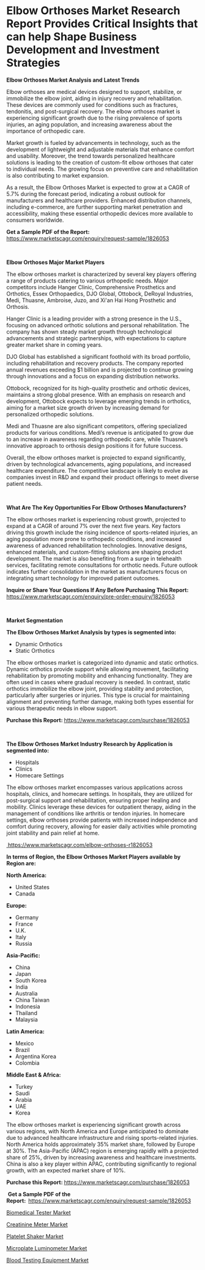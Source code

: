 <p><h1>Elbow Orthoses Market Research Report Provides Critical Insights that can help Shape Business Development and Investment Strategies</h1></p><p><strong>Elbow Orthoses Market Analysis and Latest Trends</strong></p>
<p><p>Elbow orthoses are medical devices designed to support, stabilize, or immobilize the elbow joint, aiding in injury recovery and rehabilitation. These devices are commonly used for conditions such as fractures, tendonitis, and post-surgical recovery. The elbow orthoses market is experiencing significant growth due to the rising prevalence of sports injuries, an aging population, and increasing awareness about the importance of orthopedic care.</p><p>Market growth is fueled by advancements in technology, such as the development of lightweight and adjustable materials that enhance comfort and usability. Moreover, the trend towards personalized healthcare solutions is leading to the creation of custom-fit elbow orthoses that cater to individual needs. The growing focus on preventive care and rehabilitation is also contributing to market expansion. </p><p>As a result, the Elbow Orthoses Market is expected to grow at a CAGR of 5.7% during the forecast period, indicating a robust outlook for manufacturers and healthcare providers. Enhanced distribution channels, including e-commerce, are further supporting market penetration and accessibility, making these essential orthopedic devices more available to consumers worldwide.</p></p>
<p><strong>Get a Sample PDF of the Report:&nbsp;</strong> <a href="https://www.marketscagr.com/enquiry/request-sample/1826053?utm_campaign=2113&utm_medium=2&utm_source=Github&utm_content=ia&utm_term=03032025&utm_id=elbow-orthoses">https://www.marketscagr.com/enquiry/request-sample/1826053</a></p>
<p>&nbsp;</p>
<p><strong>Elbow Orthoses Major Market Players</strong></p>
<p><p>The elbow orthoses market is characterized by several key players offering a range of products catering to various orthopedic needs. Major competitors include Hanger Clinic, Comprehensive Prosthetics and Orthotics, Essex Orthopaedics, DJO Global, Ottobock, DeRoyal Industries, Medi, Thuasne, Ambroise, Juzo, and Xi'an Hai Hong Prosthetic and Orthosis.</p><p>Hanger Clinic is a leading provider with a strong presence in the U.S., focusing on advanced orthotic solutions and personal rehabilitation. The company has shown steady market growth through technological advancements and strategic partnerships, with expectations to capture greater market share in coming years.</p><p>DJO Global has established a significant foothold with its broad portfolio, including rehabilitation and recovery products. The company reported annual revenues exceeding $1 billion and is projected to continue growing through innovations and a focus on expanding distribution networks.</p><p>Ottobock, recognized for its high-quality prosthetic and orthotic devices, maintains a strong global presence. With an emphasis on research and development, Ottobock expects to leverage emerging trends in orthotics, aiming for a market size growth driven by increasing demand for personalized orthopedic solutions.</p><p>Medi and Thuasne are also significant competitors, offering specialized products for various conditions. Medi’s revenue is anticipated to grow due to an increase in awareness regarding orthopedic care, while Thuasne’s innovative approach to orthosis design positions it for future success.</p><p>Overall, the elbow orthoses market is projected to expand significantly, driven by technological advancements, aging populations, and increased healthcare expenditure. The competitive landscape is likely to evolve as companies invest in R&D and expand their product offerings to meet diverse patient needs.</p></p>
<p>&nbsp;</p>
<p><strong>What Are The Key Opportunities For Elbow Orthoses Manufacturers?</strong></p>
<p><p>The elbow orthoses market is experiencing robust growth, projected to expand at a CAGR of around 7% over the next five years. Key factors driving this growth include the rising incidence of sports-related injuries, an aging population more prone to orthopedic conditions, and increased awareness of advanced rehabilitation technologies. Innovative designs, enhanced materials, and custom-fitting solutions are shaping product development. The market is also benefiting from a surge in telehealth services, facilitating remote consultations for orthotic needs. Future outlook indicates further consolidation in the market as manufacturers focus on integrating smart technology for improved patient outcomes.</p></p>
<p><strong>Inquire or Share Your Questions If Any Before Purchasing This Report:</strong> <a href="https://www.marketscagr.com/enquiry/pre-order-enquiry/1826053?utm_campaign=2113&utm_medium=2&utm_source=Github&utm_content=ia&utm_term=03032025&utm_id=elbow-orthoses">https://www.marketscagr.com/enquiry/pre-order-enquiry/1826053</a></p>
<p>&nbsp;</p>
<p><strong>Market Segmentation</strong></p>
<p><strong>The Elbow Orthoses Market Analysis by types is segmented into:</strong></p>
<p><ul><li>Dynamic Orthotics</li><li>Static Orthotics</li></ul></p>
<p><p>The elbow orthoses market is categorized into dynamic and static orthotics. Dynamic orthotics provide support while allowing movement, facilitating rehabilitation by promoting mobility and enhancing functionality. They are often used in cases where gradual recovery is needed. In contrast, static orthotics immobilize the elbow joint, providing stability and protection, particularly after surgeries or injuries. This type is crucial for maintaining alignment and preventing further damage, making both types essential for various therapeutic needs in elbow support.</p></p>
<p><strong>Purchase this Report:&nbsp;</strong><a href="https://www.marketscagr.com/purchase/1826053?utm_campaign=2113&utm_medium=2&utm_source=Github&utm_content=ia&utm_term=03032025&utm_id=elbow-orthoses">https://www.marketscagr.com/purchase/1826053</a></p>
<p>&nbsp;</p>
<p><strong>The Elbow Orthoses Market Industry Research by Application is segmented into:</strong></p>
<p><ul><li>Hospitals</li><li>Clinics</li><li>Homecare Settings</li></ul></p>
<p><p>The elbow orthoses market encompasses various applications across hospitals, clinics, and homecare settings. In hospitals, they are utilized for post-surgical support and rehabilitation, ensuring proper healing and mobility. Clinics leverage these devices for outpatient therapy, aiding in the management of conditions like arthritis or tendon injuries. In homecare settings, elbow orthoses provide patients with increased independence and comfort during recovery, allowing for easier daily activities while promoting joint stability and pain relief at home.</p></p>
<p><a href="https://www.marketscagr.com/elbow-orthoses-r1826053?utm_campaign=2113&utm_medium=2&utm_source=Github&utm_content=ia&utm_term=03032025&utm_id=elbow-orthoses">&nbsp;https://www.marketscagr.com/elbow-orthoses-r1826053</a></p>
<p><strong>In terms of Region, the Elbow Orthoses Market Players available by Region are:</strong></p>
<p>
    <p> <strong> North America: </strong>
        <ul>
            <li>United States</li>
            <li>Canada</li>
        </ul>
        </p> 
    <p> <strong> Europe: </strong>
        <ul>
            <li>Germany</li>
            <li>France</li>
            <li>U.K.</li>
            <li>Italy</li>
            <li>Russia</li>
        </ul>
        </p> 
    <p> <strong> Asia-Pacific: </strong>
        <ul>
            <li>China</li>
            <li>Japan</li>
            <li>South Korea</li>
            <li>India</li>
            <li>Australia</li>
            <li>China Taiwan</li>
            <li>Indonesia</li>
            <li>Thailand</li>
            <li>Malaysia</li>
        </ul>
        </p> 
    <p> <strong> Latin America: </strong>
        <ul>
            <li>Mexico</li>
            <li>Brazil</li>
            <li>Argentina Korea</li>
            <li>Colombia</li>
        </ul>
        </p> 
    <p> <strong> Middle East & Africa: </strong>
        <ul>
            <li>Turkey</li>
            <li>Saudi</li>
            <li>Arabia</li>
            <li>UAE</li>
            <li>Korea</li>
        </ul>
    </p>
    </p>
<p><p>The elbow orthoses market is experiencing significant growth across various regions, with North America and Europe anticipated to dominate due to advanced healthcare infrastructure and rising sports-related injuries. North America holds approximately 35% market share, followed by Europe at 30%. The Asia-Pacific (APAC) region is emerging rapidly with a projected share of 25%, driven by increasing awareness and healthcare investments. China is also a key player within APAC, contributing significantly to regional growth, with an expected market share of 10%.</p></p>
<p><strong>Purchase this Report: </strong><a href="https://www.marketscagr.com/purchase/1826053?utm_campaign=2113&utm_medium=2&utm_source=Github&utm_content=ia&utm_term=03032025&utm_id=elbow-orthoses">https://www.marketscagr.com/purchase/1826053</a></p>
<p>&nbsp;<strong>Get a Sample PDF of the Report:&nbsp;&nbsp;</strong><a href="https://www.marketscagr.com/enquiry/request-sample/1826053?utm_campaign=2113&utm_medium=2&utm_source=Github&utm_content=ia&utm_term=03032025&utm_id=elbow-orthoses">https://www.marketscagr.com/enquiry/request-sample/1826053</a></p>
<p><strong></strong></p>
<p><p><a href="https://github.com/hedbomkrahe/Market-Research-Report-List-1/blob/main/biomedical-tester-market.md?utm_campaign=2113&utm_medium=2&utm_source=Github&utm_content=ia&utm_term=03032025&utm_id=elbow-orthoses">Biomedical Tester Market</a></p><p><a href="https://github.com/lateshab69/Market-Research-Report-List-1/blob/main/creatinine-meter-market.md?utm_campaign=2113&utm_medium=2&utm_source=Github&utm_content=ia&utm_term=03032025&utm_id=elbow-orthoses">Creatinine Meter Market</a></p><p><a href="https://github.com/rosalinebhakta48/Market-Research-Report-List-1/blob/main/platelet-shaker-market.md?utm_campaign=2113&utm_medium=2&utm_source=Github&utm_content=ia&utm_term=03032025&utm_id=elbow-orthoses">Platelet Shaker Market</a></p><p><a href="https://github.com/nkbaroga/Market-Research-Report-List-1/blob/main/microplate-luminometer-market.md?utm_campaign=2113&utm_medium=2&utm_source=Github&utm_content=ia&utm_term=03032025&utm_id=elbow-orthoses">Microplate Luminometer Market</a></p><p><a href="https://github.com/darenph8er/Market-Research-Report-List-1/blob/main/blood-testing-equipment-market.md?utm_campaign=2113&utm_medium=2&utm_source=Github&utm_content=ia&utm_term=03032025&utm_id=elbow-orthoses">Blood Testing Equipment Market</a></p></p>